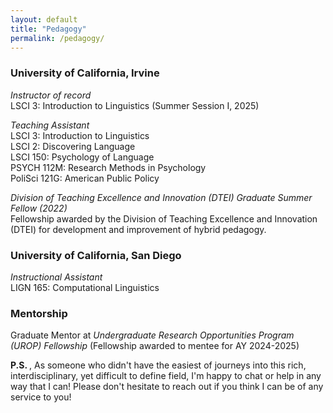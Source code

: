 ```yaml
---
layout: default
title: "Pedagogy"
permalink: /pedagogy/
---
```


### University of California, Irvine

*Instructor of record* <br>
LSCI 3: Introduction to Linguistics (Summer Session I, 2025) </strong> 

*Teaching Assistant* <br>
LSCI 3: Introduction to Linguistics <br>
LSCI 2: Discovering Language <br>
LSCI 150: Psychology of Language  <br>
PSYCH 112M: Research Methods in Psychology <br>
PoliSci 121G: American Public Policy  <br>

*Division of Teaching Excellence and Innovation (DTEI) Graduate Summer Fellow (2022)* <br>
Fellowship awarded by the Division of Teaching Excellence and Innovation (DTEI) for development and improvement of hybrid pedagogy.


### University of California, San Diego

*Instructional Assistant* <br>
LIGN 165: Computational Linguistics </strong> 


### Mentorship
Graduate Mentor at *Undergraduate Research Opportunities Program (UROP) Fellowship* (Fellowship awarded to mentee for AY 2024-2025) <br>







<strong> P.S. </strong>, As someone who didn't have the easiest of journeys into this rich, interdisciplinary, yet difficult to define field, I'm happy to chat or help in any way that I can! Please don't hesitate to reach out if you think I can be of any service to you! 






